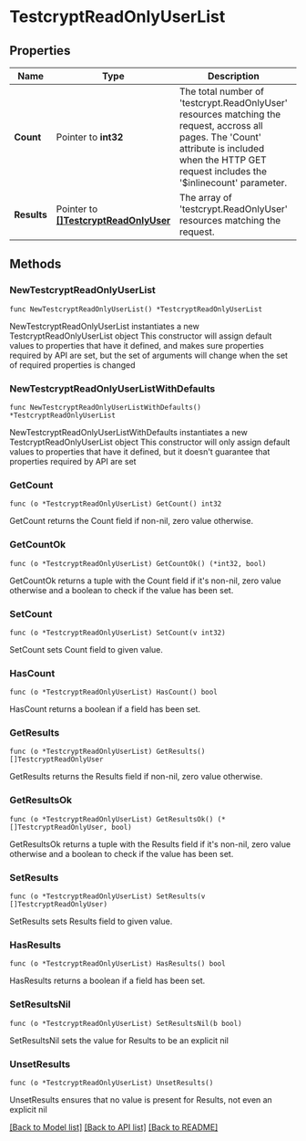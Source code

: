 # TestcryptReadOnlyUserList

## Properties

Name | Type | Description | Notes
------------ | ------------- | ------------- | -------------
**Count** | Pointer to **int32** | The total number of &#39;testcrypt.ReadOnlyUser&#39; resources matching the request, accross all pages. The &#39;Count&#39; attribute is included when the HTTP GET request includes the &#39;$inlinecount&#39; parameter. | [optional] 
**Results** | Pointer to [**[]TestcryptReadOnlyUser**](TestcryptReadOnlyUser.md) | The array of &#39;testcrypt.ReadOnlyUser&#39; resources matching the request. | [optional] 

## Methods

### NewTestcryptReadOnlyUserList

`func NewTestcryptReadOnlyUserList() *TestcryptReadOnlyUserList`

NewTestcryptReadOnlyUserList instantiates a new TestcryptReadOnlyUserList object
This constructor will assign default values to properties that have it defined,
and makes sure properties required by API are set, but the set of arguments
will change when the set of required properties is changed

### NewTestcryptReadOnlyUserListWithDefaults

`func NewTestcryptReadOnlyUserListWithDefaults() *TestcryptReadOnlyUserList`

NewTestcryptReadOnlyUserListWithDefaults instantiates a new TestcryptReadOnlyUserList object
This constructor will only assign default values to properties that have it defined,
but it doesn't guarantee that properties required by API are set

### GetCount

`func (o *TestcryptReadOnlyUserList) GetCount() int32`

GetCount returns the Count field if non-nil, zero value otherwise.

### GetCountOk

`func (o *TestcryptReadOnlyUserList) GetCountOk() (*int32, bool)`

GetCountOk returns a tuple with the Count field if it's non-nil, zero value otherwise
and a boolean to check if the value has been set.

### SetCount

`func (o *TestcryptReadOnlyUserList) SetCount(v int32)`

SetCount sets Count field to given value.

### HasCount

`func (o *TestcryptReadOnlyUserList) HasCount() bool`

HasCount returns a boolean if a field has been set.

### GetResults

`func (o *TestcryptReadOnlyUserList) GetResults() []TestcryptReadOnlyUser`

GetResults returns the Results field if non-nil, zero value otherwise.

### GetResultsOk

`func (o *TestcryptReadOnlyUserList) GetResultsOk() (*[]TestcryptReadOnlyUser, bool)`

GetResultsOk returns a tuple with the Results field if it's non-nil, zero value otherwise
and a boolean to check if the value has been set.

### SetResults

`func (o *TestcryptReadOnlyUserList) SetResults(v []TestcryptReadOnlyUser)`

SetResults sets Results field to given value.

### HasResults

`func (o *TestcryptReadOnlyUserList) HasResults() bool`

HasResults returns a boolean if a field has been set.

### SetResultsNil

`func (o *TestcryptReadOnlyUserList) SetResultsNil(b bool)`

 SetResultsNil sets the value for Results to be an explicit nil

### UnsetResults
`func (o *TestcryptReadOnlyUserList) UnsetResults()`

UnsetResults ensures that no value is present for Results, not even an explicit nil

[[Back to Model list]](../README.md#documentation-for-models) [[Back to API list]](../README.md#documentation-for-api-endpoints) [[Back to README]](../README.md)


